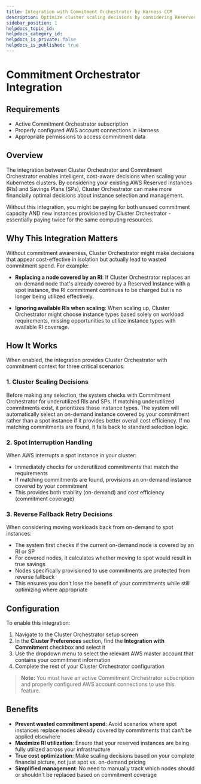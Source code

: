 ```yaml
---
title: Integration with Commitment Orchestrator by Harness CCM
description: Optimize cluster scaling decisions by considering Reserved Instance and Savings Plan commitments
sidebar_position: 1
helpdocs_topic_id: 
helpdocs_category_id: 
helpdocs_is_private: false
helpdocs_is_published: true
---
```


# Commitment Orchestrator Integration

## Requirements

- Active Commitment Orchestrator subscription
- Properly configured AWS account connections in Harness
- Appropriate permissions to access commitment data

## Overview

The integration between Cluster Orchestrator and Commitment Orchestrator enables intelligent, cost-aware decisions when scaling your Kubernetes clusters. By considering your existing AWS Reserved Instances (RIs) and Savings Plans (SPs), Cluster Orchestrator can make more financially optimal decisions about instance selection and management.

Without this integration, you might be paying for both unused commitment capacity AND new instances provisioned by Cluster Orchestrator - essentially paying twice for the same computing resources.

## Why This Integration Matters

Without commitment awareness, Cluster Orchestrator might make decisions that appear cost-effective in isolation but actually lead to wasted commitment spend. For example:

- **Replacing a node covered by an RI**: If Cluster Orchestrator replaces an on-demand node that's already covered by a Reserved Instance with a spot instance, the RI commitment continues to be charged but is no longer being utilized effectively.

- **Ignoring available RIs when scaling**: When scaling up, Cluster Orchestrator might choose instance types based solely on workload requirements, missing opportunities to utilize instance types with available RI coverage.

## How It Works

When enabled, the integration provides Cluster Orchestrator with commitment context for three critical scenarios:

### 1. Cluster Scaling Decisions

Before making any selection, the system checks with Commitment Orchestrator for underutilized RIs and SPs. If matching underutilized commitments exist, it prioritizes those instance types. The system will automatically select an on-demand instance covered by your commitment rather than a spot instance if it provides better overall cost efficiency. If no matching commitments are found, it falls back to standard selection logic.

### 2. Spot Interruption Handling

When AWS interrupts a spot instance in your cluster:

- Immediately checks for underutilized commitments that match the requirements
- If matching commitments are found, provisions an on-demand instance covered by your commitment
- This provides both stability (on-demand) and cost efficiency (commitment coverage)

### 3. Reverse Fallback Retry Decisions

When considering moving workloads back from on-demand to spot instances:

- The system first checks if the current on-demand node is covered by an RI or SP
- For covered nodes, it calculates whether moving to spot would result in true savings
- Nodes specifically provisioned to use commitments are protected from reverse fallback
- This ensures you don't lose the benefit of your commitments while still optimizing where appropriate

## Configuration

To enable this integration:

1. Navigate to the Cluster Orchestrator setup screen
2. In the **Cluster Preferences** section, find the **Integration with Commitment** checkbox and select it
3. Use the dropdown menu to select the relevant AWS master account that contains your commitment information
4. Complete the rest of your Cluster Orchestrator configuration

<!-- <DocImage path={require('./static/commitment-integration-config.png')} width="80%" height="80%" title="Commitment Integration Configuration" /> -->

> **Note:** You must have an active Commitment Orchestrator subscription and properly configured AWS account connections to use this feature.

## Benefits

- **Prevent wasted commitment spend**: Avoid scenarios where spot instances replace nodes already covered by commitments that can't be applied elsewhere
- **Maximize RI utilization**: Ensure that your reserved instances are being fully utilized across your infrastructure
- **True cost optimization**: Make scaling decisions based on your complete financial picture, not just spot vs. on-demand pricing
- **Simplified management**: No need to manually track which nodes should or shouldn't be replaced based on commitment coverage

